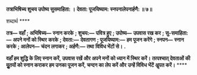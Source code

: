 **तत्राभिषिच्य शुचय उपोष्य सुसमाहिता: ।** **देवता: पूजयिष्याम: स्नपनालेपनार्हणै: ॥ ७॥** 

शब्दार्थ **** 

**तत्र—** **वहाँ** **; अभिषिच्य—** **स्नान करके** **; शुचय:—** **पवित्र हुए** **; उपोष्य—** **उपवास रख कर** **; सु-समाहिता:—** **अपने मनों को स्थिर** **करके** **; देवता:—** **देवतागण** **; पूजयिष्याम:—** **हम पूजन करेंगे** **; स्नपन—** **स्नान करके** **; आलेपन—** **चंदन लगाकर** **; अर्हणै:—** **तथा** **विविध भेंटों से।** **.** 

**वहाँ हम शुद्धि के लिए स्नान करें, उपवास रखें और अपने मनों को ध्यान में स्थिर करें।** **तत्पश्चात् देवताओं की मूॢतयों को स्नान कराकर हम उनका पूजन करें, चन्दन का लेप करें और** **उन्हें विविध भेंटें अॢपत करें।** **** 